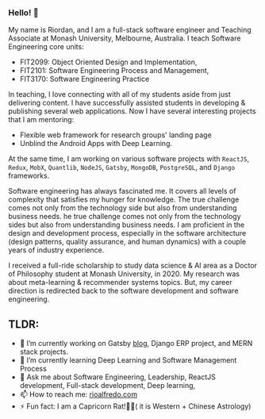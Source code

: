 ### Hello! 👋

<!--
**riordanalfredo/riordanalfredo** is a ✨ _special_ ✨ repository because its `README.md` (this file) appears on your GitHub profile.
Here are some ideas to get you started:
-->

My name is Riordan, and I am a full-stack software engineer and Teaching Associate at Monash University, Melbourne, Australia. I teach Software Engineering core units:
- FIT2099: Object Oriented Design and Implementation, 
- FIT2101: Software Engineering Process and Management, 
- FIT3170: Software Engineering Practice

In teaching, I love connecting with all of my students aside from just delivering content. I have successfully assisted students in developing & publishing several web applications. Now I have several interesting projects that I am mentoring:
- Flexible web framework for research groups' landing page
- Unblind the Android Apps with Deep Learning.

At the same time, I am working on various software projects with `ReactJS`, `Redux`, `MobX`, `Quantlib`, `NodeJS`, `Gatsby`, `MongoDB`, `PostgreSQL`, and `Django` frameworks.

Software engineering has always fascinated me. It covers all levels of complexity that satisfies my hunger for knowledge. The true challenge comes not only from the technology side but also from understanding business needs. he true challenge comes not only from the technology sides but also from understanding business needs. I am proficient in the design and development process, especially in the software architecture (design patterns, quality assurance, and human dynamics) with a couple years of industry experience.

I received a full-ride scholarship to study data science & AI area as a Doctor of Philosophy student at Monash University, in 2020. My research was about meta-learning & recommender systems topics. But, my career direction is redirected back to the software development and software engineering. 

## TLDR:

- 🔭 I’m currently working on Gatsby [blog](rioalfredo.com), Django ERP project, and MERN stack projects.
- 🌱 I’m currently learning Deep Learning and Software Management Process
- 💬 Ask me about Software Engineering, Leadership, ReactJS development, Full-stack development, Deep learning, 
- 📫 How to reach me: [rioalfredo.com](rioalfredo.com)
- ⚡ Fun fact: I am a Capricorn Rat!🐐🐀( it is Western + Chinese Astrology)


